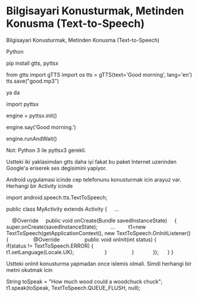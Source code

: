 # Bilgisayari Konusturmak,  Metinden Konusma (Text-to-Speech)


Bilgisayari Konusturmak,  Metinden Konusma (Text-to-Speech)




Python

pip install gtts, pyttsx

from gtts import gTTS
import os
tts = gTTS(text='Good morning', lang='en')
tts.save("good.mp3")



ya da 




import pyttsx

engine = pyttsx.init()

engine.say('Good morning.')

engine.runAndWait()



Not: Python 3 ile pyttsx3 gerekli.

Ustteki iki yaklasimdan gtts daha iyi fakat bu paket Internet uzerinden Google'a eriserek ses degisimini yapiyor.

Android uygulamasi icinde cep telefonunu konusturmak icin arayuz var. Herhangi bir Activity icinde

import android.speech.tts.TextToSpeech;

public class MyActivity extends Activity
{
    ...

    @Override
    public void onCreate(Bundle savedInstanceState)
    {
        super.onCreate(savedInstanceState);
        ...
        t1=new TextToSpeech(getApplicationContext(), new TextToSpeech.OnInitListener() {
                @Override
                public void onInit(int status) {
                    if(status != TextToSpeech.ERROR) {
                        t1.setLanguage(Locale.UK);
                    }
                }
            });
     }
}


Ustteki onInit konusturma yapmadan once islemis olmali. Simdi herhangi bir metni okutmak icin

String toSpeak = "How much wood could a woodchuck chuck";
t1.speak(toSpeak, TextToSpeech.QUEUE_FLUSH, null);     







